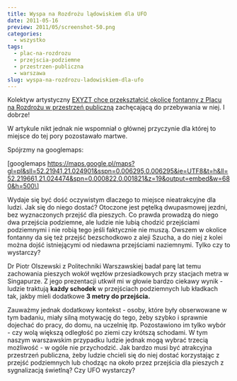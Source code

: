```yaml
---
title: Wyspa na Rozdrożu lądowiskiem dla UFO
date: 2011-05-16
preview: 2011/05/screenshot-50.png
categories:
  - wszystko
tags:
  - plac-na-rozdrozu
  - przejscia-podziemne
  - przestrzen-publiczna
  - warszawa
slug: wyspa-na-rozdrozu-ladowiskiem-dla-ufo
---
```


Kolektyw artystyczny [EXYZT chce przekształcić okolicę fontanny z Placu na Rozdrożu w przestrzeń publiczną](http://warszawa.gazeta.pl/warszawa/1,34862,9608510,Kosmiczny_pomysl__na_placu_Na_Rozdrozu_wyladuje_UFO.html) zachęcającą do przebywania w niej. I dobrze!

W artykule nikt jednak nie wspomniał o głównej przyczynie dla której to miejsce do tej pory pozostawało martwe.

Spójrzmy na googlemaps:

\[googlemaps https://maps.google.pl/maps?gl=pl&sll=52.21941,21.024901&sspn=0.006295,0.006295&ie=UTF8&t=h&ll=52.219661,21.024474&spn=0.000822,0.001821&z=19&output=embed&w=680&h=500\]

Wydaje się być dość oczywistym dlaczego to miejsce nieatrakcyjne dla ludzi. Jak się do niego dostać? Otoczone jest pętelką dwupasmowej jezdni, bez wyznaczonych przejść dla pieszych. Co prawda prowadzą do niego dwa przejścia podziemne, ale ludzie nie lubią chodzić przejściami podziemnymi i nie robią tego jeśli faktycznie nie muszą. Owszem w okolice fontanny da się też przejść bezschodkowo z aleji Szucha, a do niej z kolei można dojść istniejącymi od niedawna przejściami naziemnymi. Tylko czy to wystarczy?

Dr Piotr Olszewski z Politechniki Warszawskiej badał parę lat temu zachowania pieszych wokół węzłów przesiadkowych przy stacjach metra w Singapurze. Z jego prezentacji utkwił mi w głowie bardzo ciekawy wynik - ludzie traktują **każdy schodek** w przejściach podziemnych lub kładkach tak, jakby mieli dodatkowe **3 metry do przejścia.**

Zauważmy jednak dodatkowy kontekst - osoby, które były obserwowane w tym badaniu, miały silną motywację do tego, żeby szybko i sprawnie dojechać do pracy, do domu, na uczelnię itp. Pozostawiono im tylko wybór - czy wolą większą odległość po ziemi czy krótszą schodami. W tym naszym warszawskim przypadku ludzie jednak mogą wybrać trzecią możliwość - w ogóle nie przychodzić. Jak bardzo musi być atrakcyjna przestrzeń publiczna, żeby ludzie chcieli się do niej dostać korzystając z przejść podziemnych lub chodząc na około przez przejścia dla pieszych z sygnalizacją świetlną? Czy UFO wystarczy?
